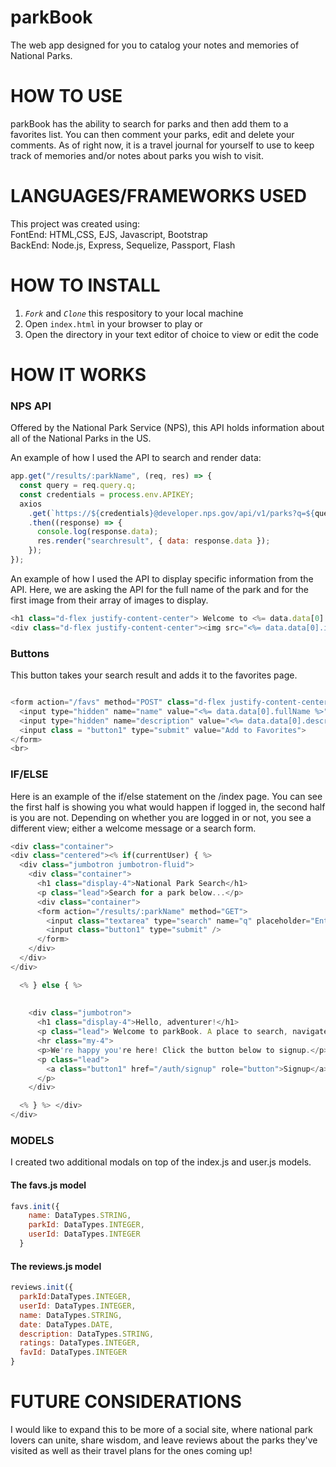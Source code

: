
# parkBook
The web app designed for you to catalog your notes and memories of National Parks.

# HOW TO USE

parkBook has the ability to search for parks and then add them to a favorites list.  You can then comment your parks, edit and delete your comments.  As of right now, it is a travel journal for yourself to use to keep track of memories and/or notes about parks you wish to visit.


# LANGUAGES/FRAMEWORKS USED
This project was created using:  
FontEnd: HTML,CSS, EJS, Javascript, Bootstrap  
BackEnd: Node.js, Express, Sequelize, Passport, Flash

# HOW TO INSTALL
1. *`Fork`* and *`Clone`* this respository to your local machine
2. Open `index.html` in your browser to play or 
3. Open the directory in your text editor of choice to view or edit the code


# HOW IT WORKS

### NPS API

Offered by the National Park Service (NPS), this API holds information about all of the National Parks in the US.

An example of how I used the API to search and render data:

```javascript
app.get("/results/:parkName", (req, res) => {
  const query = req.query.q;
  const credentials = process.env.APIKEY;
  axios
    .get(`https://${credentials}@developer.nps.gov/api/v1/parks?q=${query}`)
    .then((response) => {
      console.log(response.data);
      res.render("searchresult", { data: response.data });
    });
});
```

An example of how I used the API to display specific information from the API.  Here, we are asking the API for the full name of the park and for the first image from their array of images to display.

```javascript
<h1 class="d-flex justify-content-center"> Welcome to <%= data.data[0].fullName  %></h1>
<div class="d-flex justify-content-center"><img src="<%= data.data[0].images[0].url %>" alt="image of <%= data.data[0].fullname %>" style="height: 300px; width: auto;"></div> <br>

```


### Buttons

This button takes your search result and adds it to the favorites page.  

```javascript

<form action="/favs" method="POST" class="d-flex justify-content-center">
  <input type="hidden" name="name" value="<%= data.data[0].fullName %>">
  <input type="hidden" name="description" value="<%= data.data[0].description %>">
  <input class = "button1" type="submit" value="Add to Favorites">
</form>
<br>

```

### IF/ELSE

Here is an example of the if/else statement on the /index page. You can see the first half is showing you what would happen if logged in, the second half is you are not.  Depending on whether you are logged in or not, you see a different view; either a welcome message or a search form.

```javascript
<div class="container">
<div class="centered"><% if(currentUser) { %>
  <div class="jumbotron jumbotron-fluid">
    <div class="container">
      <h1 class="display-4">National Park Search</h1>
      <p class="lead">Search for a park below...</p>
      <div class="container">
      <form action="/results/:parkName" method="GET">
        <input class="textarea" type="search" name="q" placeholder="Enter Park Name" />
        <input class="button1" type="submit" />
      </form>
    </div>
  </div>
</div>

  <% } else { %>
    
    
    <div class="jumbotron">
      <h1 class="display-4">Hello, adventurer!</h1>
      <p class="lead"> Welcome to parkBook. A place to search, navigate, and journal your way through 423 National parks.</p>
      <hr class="my-4">
      <p>We're happy you're here! Click the button below to signup.</p>
      <p class="lead">
        <a class="button1" href="/auth/signup" role="button">Signup</a>
      </p>
    </div>

  <% } %> </div>
</div>

```
### MODELS

I created two additional modals on top of the index.js and user.js models.

#### The favs.js model
```javascript
favs.init({
    name: DataTypes.STRING,
    parkId: DataTypes.INTEGER,
    userId: DataTypes.INTEGER
  }
  ```

  #### The reviews.js model
  ```javascript
  reviews.init({
    parkId:DataTypes.INTEGER,
    userId: DataTypes.INTEGER,
    name: DataTypes.STRING,
    date: DataTypes.DATE,
    description: DataTypes.STRING,
    ratings: DataTypes.INTEGER,
    favId: DataTypes.INTEGER
  }

  ```



# FUTURE CONSIDERATIONS
 I would like to expand this to be more of a social site, where national park lovers can unite, share wisdom, and leave reviews about the parks they've visited as well as their travel plans for the ones coming up!
